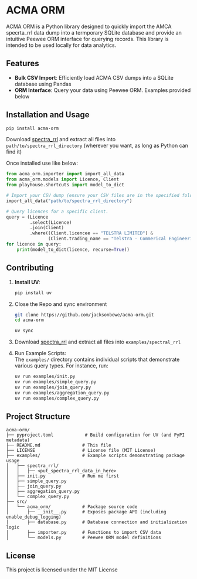 # ACMA ORM

ACMA ORM is a Python library designed to quickly import the AMCA specrta_rrl data dump into a termporary SQLite database and provide an intuitive Peewee ORM interface for querying records. This library is intended to be used locally for data analytics.

## Features

-   **Bulk CSV Import**: Efficiently load ACMA CSV dumps into a SQLite database using Pandas
-   **ORM Interface**: Query your data using Peewee ORM. Examples provided below

## Installation and Usage

```sh
pip install acma-orm
```

Download [spectra_rrl](https://web.acma.gov.au/rrl-updates/spectra_rrl.zip) and extract all files into `path/to/spectra_rrl_directory` (wherever you want, as long as Python can find it)

Once installed use like below:

```py
from acma_orm.importer import import_all_data
from acma_orm.models import Licence, Client
from playhouse.shortcuts import model_to_dict

# Import your CSV dump (ensure your CSV files are in the specified folder)
import_all_data("path/to/spectra_rrl_directory")

# Query licences for a specific client.
query = (Licence
         .select(Licence)
         .join(Client)
         .where((Client.licencee == "TELSTRA LIMITED") &
                (Client.trading_name == "Telstra - Commerical Engineering - Spectrum Strategy")))
for licence in query:
    print(model_to_dict(licence, recurse=True))

```

## Contributing

1. **Install UV**:

    ```sh
    pip install uv
    ```

2. Close the Repo and sync environment

    ```sh
    git clone https://github.com/jacksonbowe/acma-orm.git
    cd acma-orm

    uv sync
    ```

3. Download [spectra_rrl](https://web.acma.gov.au/rrl-updates/spectra_rrl.zip) and extract all files into `examples/spectral_rrl`

4. Run Example Scripts:  
   The `examples/` directory contains individual scripts that demonstrate various query types. For instance, run:

    ```sh
    uv run examples/init.py
    uv run examples/simple_query.py
    uv run examples/join_query.py
    uv run examples/aggregation_query.py
    uv run examples/complex_query.py
    ```

## Project Structure

```
acma-orm/
├── pyproject.toml            # Build configuration for UV (and PyPI metadata)
├── README.md                # This file
├── LICENSE                  # License file (MIT License)
├── examples/                # Example scripts demonstrating package usage
│   ├── spectra_rrl/
│   │   ├── <put_spectra_rrl_data_in_here>
│   ├── init.py              # Run me first
│   ├── simple_query.py
│   ├── join_query.py
│   ├── aggregation_query.py
│   └── complex_query.py
├── src/
│   └── acma_orm/            # Package source code
│       ├── __init__.py      # Exposes package API (including enable_debug_logging)
│       ├── database.py      # Database connection and initialization logic
│       ├── importer.py      # Functions to import CSV data
│       └── models.py        # Peewee ORM model definitions
```

## License

This project is licensed under the MIT License
